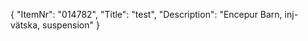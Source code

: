 {
  "ItemNr": "014782",
  "Title": "test",
  "Description": "Encepur Barn, inj-vätska, suspension"
}